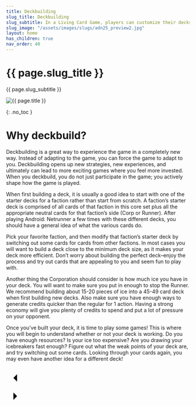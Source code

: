 ```yaml
---
title: Deckbuilding
slug_title: Deckbuilding
slug_subtitle: In a Living Card Game, players can customize their decks by adding and removing cards, creating a unique play experience.
slug_image: "/assets/images/slugs/adn25_preview2.jpg"
layout: home
has_children: true
nav_order: 40
---
```

<div class="slug">
    <div class="title-container">
        <h1 class="page-slug_title">{{ page.slug_title }}</h1>
        <p class="page-slug_subtitle">{{ page.slug_subtitle }}</p>
    </div>
    <div class="image-container faded-left">
        <img src="{{ page.slug_image | relative_url }}" alt="{{ page.title }}" />
    </div>
</div>

{: .no_toc }

# Why deckbuild?

Deckbuilding is a great way to experience the game in a completely new way. Instead of adapting to the game, you can force the game to adapt to you. Deckbuilding opens up new strategies, new experiences, and ultimately can lead to more exciting games where you feel more invested. When you deckbuild, you do not just participate in the game; you actively shape how the game is played.

When first building a deck, it is usually a good idea to start with one of the starter decks for a faction rather than start from scratch. A faction’s starter deck is comprised of all cards of that faction in this core set plus all the appropriate neutral cards for that faction’s side (Corp or Runner). After playing Android: Netrunner a few times with these different decks, you should have a general idea of what the various cards do.

Pick your favorite faction, and then modify that faction’s starter deck by switching out some cards for cards from other factions. In most cases you will want to build a deck close to the minimum deck size, as it makes your deck more efficient. Don’t worry about building the perfect deck–enjoy the process and try out cards that are appealing to you and seem fun to play with.

Another thing the Corporation should consider is how much ice you have in your deck. You will want to make sure you put in enough to stop the Runner. We
recommend building about 15-20 pieces of ice into a 45-49 card deck when first building new decks. Also make sure you have enough ways to generate credits
quicker than the regular <span class="nric-grey click"></span> for <span class="grey-font-bl">1</span><span class="nric-grey credit"></span> action. Having a strong economy will give you plenty of credits to spend and put a lot of pressure on your opponent.

Once you’ve built your deck, it is time to play some games! This is where you will begin to understand whether or not your deck is working. Do you have
enough resources? Is your ice too expensive? Are you drawing your icebreakers fast enough? Figure out what the weak points of your deck are, and try switching out some cards. Looking through your cards again, you may even have another idea for a different deck!

<div class="nav-buttons">
  <!-- Previous Button -->
  <a href="/docs/advanced/additional" class="nav-button" aria-label="Previous page">
    <div class="nav-item">
      <svg xmlns="http://www.w3.org/2000/svg" width="50" height="50" viewBox="0 0 50 50">
        <path d="M30 20L20 30L30 40" />
      </svg>
    </div>
  </a>

  <!-- Next Button -->
  <a href="/docs/" class="nav-button" aria-label="Next page">
    <div class="nav-item">
      <svg xmlns="http://www.w3.org/2000/svg" width="50" height="50" viewBox="0 0 50 50">
        <path d="M20 20L30 30L20 40" />
      </svg>
    </div>
  </a>
</div>
